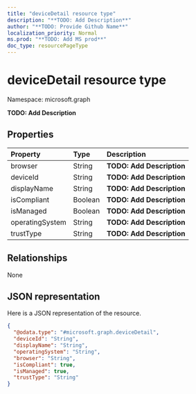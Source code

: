 ```yaml
---
title: "deviceDetail resource type"
description: "**TODO: Add Description**"
author: "**TODO: Provide Github Name**"
localization_priority: Normal
ms.prod: "**TODO: Add MS prod**"
doc_type: resourcePageType
---
```


# deviceDetail resource type


Namespace: microsoft.graph

**TODO: Add Description**

## Properties
|Property|Type|Description|
|:---|:---|:---|
|browser|String|**TODO: Add Description**|
|deviceId|String|**TODO: Add Description**|
|displayName|String|**TODO: Add Description**|
|isCompliant|Boolean|**TODO: Add Description**|
|isManaged|Boolean|**TODO: Add Description**|
|operatingSystem|String|**TODO: Add Description**|
|trustType|String|**TODO: Add Description**|

## Relationships
None

## JSON representation
Here is a JSON representation of the resource.
<!-- {
  "blockType": "resource",
  "@odata.type": "microsoft.graph.deviceDetail"
}
-->
``` json
{
  "@odata.type": "#microsoft.graph.deviceDetail",
  "deviceId": "String",
  "displayName": "String",
  "operatingSystem": "String",
  "browser": "String",
  "isCompliant": true,
  "isManaged": true,
  "trustType": "String"
}
```

